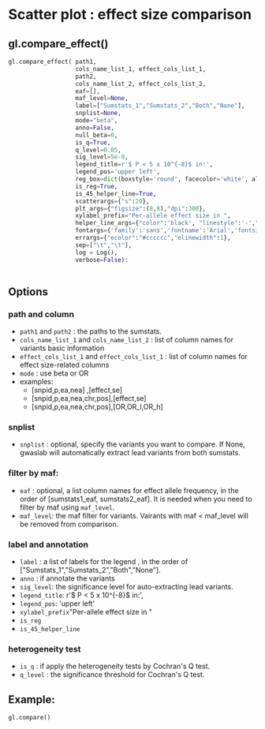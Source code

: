 # Scatter plot : effect size comparison

## gl.compare_effect()
```python
gl.compare_effect( path1,
                   cols_name_list_1, effect_cols_list_1,
                   path2,
                   cols_name_list_2, effect_cols_list_2,
                   eaf=[],
                   maf_level=None,
                   label=["Sumstats_1","Sumstats_2","Both","None"],
                   snplist=None,
                   mode="beta",
                   anno=False,
                   null_beta=0,
                   is_q=True,
                   q_level=0.05,
                   sig_level=5e-8,
                   legend_title=r'$ P < 5 x 10^{-8}$ in:',
                   legend_pos='upper left',
                   reg_box=dict(boxstyle='round', facecolor='white', alpha=1,edgecolor="grey"),
                   is_reg=True,
                   is_45_helper_line=True,
                   scatterargs={"s":20},
                   plt_args={"figsize":(8,8),"dpi":300},
                   xylabel_prefix="Per-allele effect size in ",
                   helper_line_args={"color":'black', "linestyle":'-',"lw":1},
                   fontargs={'family':'sans','fontname':'Arial','fontsize':12},
                   errargs={"ecolor":"#cccccc","elinewidth":1},
                   sep=["\t","\t"],
                   log = Log(),
                   verbose=False):
    

```

## Options
### path and column
- `path1` and `path2` : the paths to the sumstats.
- `cols_name_list_1` and `cols_name_list_2` : list of column names for variants basic information
- `effect_cols_list_1` and `effect_cols_list_1` : list of column names for effect size-related columns
- `mode` : use beta or OR 
-  examples:
    - [snpid,p,ea,nea]        ,[effect,se]
    - [snpid,p,ea,nea,chr,pos],[effect,se]
    - [snpid,p,ea,nea,chr,pos],[OR,OR_l,OR_h]

### snplist
- `snplist` : optional, specify the variants you want to compare. If None, gwaslab will automatically extract lead variants from both sumstats.

### filter by maf: 
- `eaf` : optional, a list column names for effect allele frequency, in the order of [sumstats1_eaf, sumstats2_eaf]. It is needed when you need to filter by maf using `maf_level`.
- `maf_level`: the maf filter for variants. Vairants with maf < maf_level will be removed from comparison.

### label and annotation
- `label` : a list of labels for the legend , in the order of ["Sumstats_1","Sumstats_2","Both","None"].
- `anno` : if annotate the variants
- `sig_level`: the significance level for auto-extracting lead variants.
- `legend_title`: r'$ P < 5 x 10^{-8}$ in:',
- `legend_pos`: 'upper left'
- `xylabel_prefix`"Per-allele effect size in "
- `is_reg`
- `is_45_helper_line`

### heterogeneity test
- `is_q` : if apply the heterogeneity tests by Cochran's Q test.
- `q_level` : the significance threshold for Cochran's Q test.


## Example:

```python
gl.compare()
```
